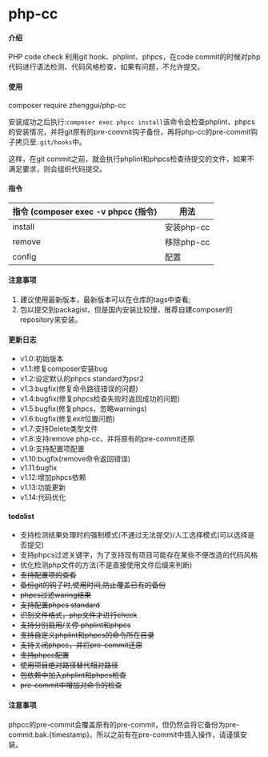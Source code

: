 # php-cc

#### 介绍
PHP code check
利用git hook、phplint、phpcs，在code commit的时候对php代码进行语法检测、代码风格检查，如果有问题，不允许提交。


#### 使用
composer require zhenggui/php-cc

安装成功之后执行:``composer exec phpcc install``该命令会检查phplint、phpcs的安装情况，并将git原有的pre-commit钩子备份，再将php-cc的pre-commit钩子拷贝至``.git/hooks``中。

这样，在git commit之前，就会执行phplint和phpcs检查待提交的文件，如果不满足要求，则会组织代码提交。

#### 指令
|指令 (composer exec -v phpcc {指令}|用法|
|----|----|
|install|安装php-cc|
|remove|移除php-cc|
|config|配置|

#### 注意事项
1. 建议使用最新版本，最新版本可以在仓库的tags中查看;
2. 包以提交到packagist，但是国内安装比较慢，推荐自建composer的repository来安装。

#### 更新日志
- v1.0:初始版本
- v1.1:修复composer安装bug
- v1.2:设定默认的phpcs standard为psr2
- v1.3:bugfix(修复命令路径错误的问题)
- v1.4:bugfix(修复phpcs检查失败时返回成功的问题)
- v1.5:bugfix(修复phpcs，忽略warnings)
- v1.6:bugfix(修复exit位置问题)
- v1.7:支持Delete类型文件
- v1.8:支持remove php-cc，并将原有的pre-commit还原
- v1.9:支持配置项配置
- v1.10:bugfix(remove命令返回错误)
- v1.11:bugfix
- v1.12:增加phpcs依赖
- v1.13:功能更新
- v1.14:代码优化

#### todolist
- 支持检测结果处理时的强制模式(不通过无法提交)/人工选择模式(可以选择是否提交)
- 支持phpcs过滤关键字，为了支持现有项目可能存在某些不便改造的代码风格
- 优化检测php文件的方法(不是直接使用文件后缀来判断)
- ~~支持配置项的查看~~
- ~~备份git的钩子时,使用时间,防止覆盖已有的备份~~
- ~~phpcs过滤waring结果~~
- ~~支持配置phpcs standard~~
- ~~识别文件格式，php文件才进行check~~
- ~~支持分别启用/关停 phplint和phpcs~~
- ~~支持自定义phplint和phpcs的命令所在目录~~
- ~~支持关闭phpcc，并将pre-commit还原~~
- ~~支持phpcc配置~~
- ~~使用项目绝对路径替代相对路径~~
- ~~包依赖中加入phplint和phpcs检查~~
- ~~pre-commit中增加对命令的检查~~

#### 注意事项
phpcc的pre-commit会覆盖原有的pre-commit，但仍然会将它备份为pre-commit.bak.{timestamp}。所以之前有在pre-commit中插入操作，请谨慎安装。
